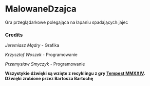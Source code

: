 # MalowaneDzajca
Gra przeglądarkowe polegająca na łapaniu spadających jajec

### Credits
*Jeremiasz Mądry* - Grafika

*Krzysztof Woszek* - Programowanie

*Przemysław Smyczyk* - Programowanie


**Wszystykie dźwięki są wzięte z recyklingu z gry [Tempest MMXXIV](https://github.com/lemoland5/Tempest). Dźwięki zrobione przez Bartosza Bartochę**
